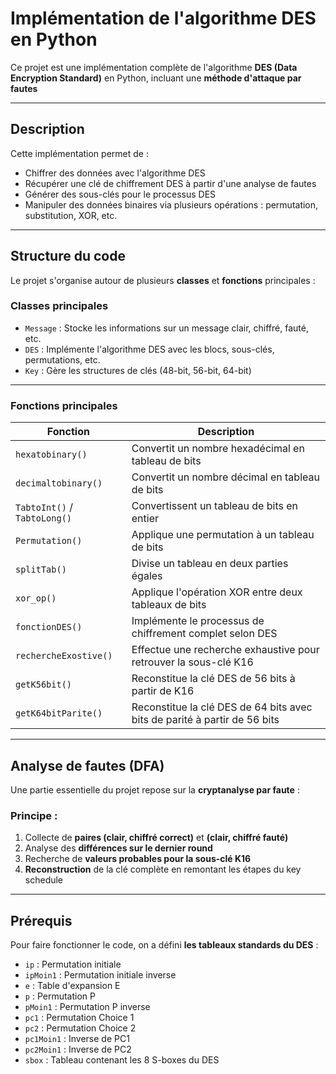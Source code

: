 # Implémentation de l'algorithme DES en Python

Ce projet est une implémentation complète de l'algorithme **DES (Data Encryption Standard)** en Python, incluant une **méthode d'attaque par fautes**

---

## Description

Cette implémentation permet de :

- Chiffrer des données avec l'algorithme DES  
- Récupérer une clé de chiffrement DES à partir d'une analyse de fautes  
- Générer des sous-clés pour le processus DES  
- Manipuler des données binaires via plusieurs opérations : permutation, substitution, XOR, etc.

---

## Structure du code

Le projet s'organise autour de plusieurs **classes** et **fonctions** principales :

### Classes principales

- `Message` : Stocke les informations sur un message clair, chiffré, fauté, etc.
- `DES` : Implémente l'algorithme DES avec les blocs, sous-clés, permutations, etc.
- `Key` : Gère les structures de clés (48-bit, 56-bit, 64-bit)

---

### Fonctions principales

| Fonction                  | Description                                                                 |
|---------------------------|-----------------------------------------------------------------------------|
| `hexatobinary()`          | Convertit un nombre hexadécimal en tableau de bits                          |
| `decimaltobinary()`       | Convertit un nombre décimal en tableau de bits                              |
| `TabtoInt()` / `TabtoLong()` | Convertissent un tableau de bits en entier                              |
| `Permutation()`           | Applique une permutation à un tableau de bits                               |
| `splitTab()`              | Divise un tableau en deux parties égales                                    |
| `xor_op()`                | Applique l'opération XOR entre deux tableaux de bits                        |
| `fonctionDES()`           | Implémente le processus de chiffrement complet selon DES                    |
| `rechercheExostive()`     | Effectue une recherche exhaustive pour retrouver la sous-clé K16            |
| `getK56bit()`             | Reconstitue la clé DES de 56 bits à partir de K16                           |
| `getK64bitParite()`       | Reconstitue la clé DES de 64 bits avec bits de parité à partir de 56 bits   |

---

## Analyse de fautes (DFA)

Une partie essentielle du projet repose sur la **cryptanalyse par faute** :

### Principe :

1. Collecte de **paires (clair, chiffré correct)** et **(clair, chiffré fauté)**
2. Analyse des **différences sur le dernier round**
3. Recherche de **valeurs probables pour la sous-clé K16**
4. **Reconstruction** de la clé complète en remontant les étapes du key schedule

---

## Prérequis

Pour faire fonctionner le code, on a défini **les tableaux standards du DES** :

- `ip` : Permutation initiale  
- `ipMoin1` : Permutation initiale inverse  
- `e` : Table d'expansion E  
- `p` : Permutation P  
- `pMoin1` : Permutation P inverse  
- `pc1` : Permutation Choice 1  
- `pc2` : Permutation Choice 2  
- `pc1Moin1` : Inverse de PC1  
- `pc2Moin1` : Inverse de PC2  
- `sbox` : Tableau contenant les 8 S-boxes du DES
